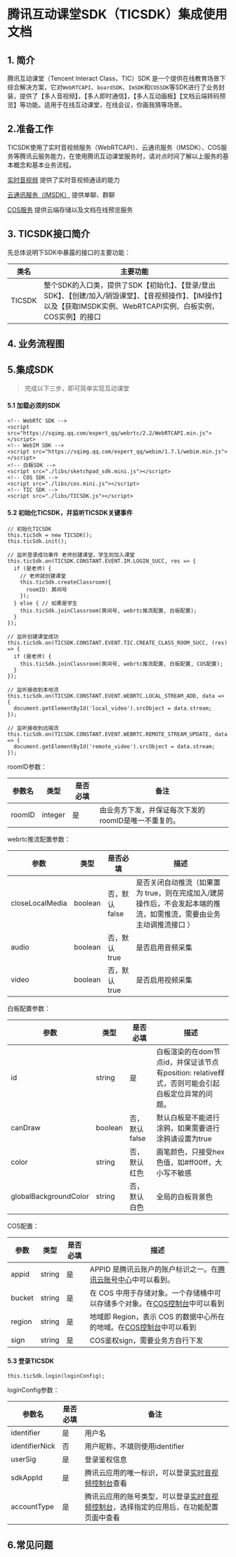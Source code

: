 # 腾讯互动课堂SDK（TICSDK）集成使用文档
## 1. 简介
腾讯互动课堂（Tencent Interact Class，TIC）SDK 是一个提供在线教育场景下综合解决方案，它对`WebRTCAPI`、`boardSDK`、`ImSDK`和`COSSDK`等SDK进行了业务封装，提供了【多人音视频】，【多人即时通信】，【多人互动画板】【文档云端转码预览】等功能。适用于在线互动课堂，在线会议，你画我猜等场景。

## 2.准备工作
TICSDK使用了实时音视频服务（WebRTCAPI）、云通讯服务（IMSDK）、COS服务等腾讯云服务能力，在使用腾讯互动课堂服务时，请对点时间了解以上服务的基本概念和基本业务流程。

[实时音视频](https://cloud.tencent.com/document/product/647) 提供了实时音视频通话的能力

[云通讯服务（IMSDK）](https://cloud.tencent.com/document/product/269/1504) 提供单聊、群聊

[COS服务](https://cloud.tencent.com/document/product/436/6225) 提供云端存储以及文档在线预览服务

## 3. TICSDK接口简介

先总体说明下SDK中暴露的接口的主要功能：

类名 | 主要功能
--------- | ---------
TICSDK | 整个SDK的入口类，提供了SDK【初始化】、【登录/登出SDK】、【创建/加入/销毁课堂】、【音视频操作】、【IM操作】以及【获取IMSDK实例、WebRTCAPI实例、白板实例，COS实例】的接口


## 4. 业务流程图


## 5.集成SDK

> 完成以下三步，即可简单实现互动课堂

#### 5.1 加载必须的SDK
```
<!-- WebRTC SDK -->
<script src="https://sqimg.qq.com/expert_qq/webrtc/2.2/WebRTCAPI.min.js"></script>
<!-- WebIM SDK -->
<script src="https://sqimg.qq.com/expert_qq/webim/1.7.1/webim.min.js"></script>
<!-- 白板SDK -->
<script src="./libs/sketchpad_sdk.mini.js"></script>
<!-- COS SDK -->
<script src="./libs/cos.mini.js"></script>
<!-- TIC SDK -->
<script src="./libs/TICSDK.js"></script>
```

#### 5.2 初始化TICSDK，并监听TICSDK关键事件

```
// 初始化TICSDK
this.ticSdk = new TICSDK();
this.ticSdk.init();

// 监听登录成功事件 老师创建课堂，学生则加入课堂
this.ticSdk.on(TICSDK.CONSTANT.EVENT.IM.LOGIN_SUCC, res => {
  if (是老师) {
    // 老师就创建课堂
    this.ticSdk.createClassroom({
      roomID: 房间号
    });
  } else { // 如果是学生
    this.ticSdk.joinClassroom(房间号, webrtc推流配置, 白板配置);
  }
});

// 监听创建课堂成功
this.ticSdk.on(TICSDK.CONSTANT.EVENT.TIC.CREATE_CLASS_ROOM_SUCC, (res) => {
  if (是老师) {
    this.ticSdk.joinClassroom(房间号, webrtc推流配置, 白板配置, COS配置);
  }
});

// 监听接收到本地流
this.ticSdk.on(TICSDK.CONSTANT.EVENT.WEBRTC.LOCAL_STREAM_ADD, data => {
  document.getElementById('local_video').srcObject = data.stream;
});

// 监听接收到远端流
this.ticSdk.on(TICSDK.CONSTANT.EVENT.WEBRTC.REMOTE_STREAM_UPDATE, data => {
  document.getElementById('remote_video').srcObject = data.stream;
});

```

roomID参数：

参数名 | 类型 | 是否必填 | 备注
--------- | --------- | -----| ---
roomID | integer | 是 | 由业务方下发，并保证每次下发的roomID是唯一不重复的。

webrtc推流配置参数：

参数	| 类型	| 是否必填 | 描述
--------- | --------- | ----- | --------- |
closeLocalMedia | boolean | 否，默认 false | 是否关闭自动推流（如果置为 true，则在完成加入/建房操作后，不会发起本端的推流，如需推流，需要由业务主动调推流接口 ）
audio | boolean | 否，默认 true | 是否启用音频采集
video | boolean | 否，默认 true | 是否启用视频采集

白板配置参数：

参数	| 类型	| 是否必填 | 描述
--------- | --------- | ----- | --------- |
id | string | 是 | 白板渲染的在dom节点id，并保证该节点有position: relative样式，否则可能会引起白板定位异常的问题。
canDraw | boolean | 否，默认 false | 默认白板是不能进行涂鸦，如果需要进行涂鸦请设置为true
color | string | 否，默认红色 |画笔颜色，只接受hex色值，如#ff00ff，大小写不敏感
globalBackgroundColor | string | 否，默认白色 | 全局的白板背景色


COS配置：

参数	| 类型	| 是否必填 | 描述
--------- | --------- | ----- | --------- |
appid | string | 是 | APPID 是腾讯云账户的账户标识之一。在[腾讯云账号中心](https://console.cloud.tencent.com/developer)中可以看到。
bucket | string | 是 | 在 COS 中用于存储对象。一个存储桶中可以存储多个对象。在[COS控制台](https://console.cloud.tencent.com/cos5/bucket)中可以看到
region | string | 是 | 地域即 Region，表示 COS 的数据中心所在的地域。在[COS控制台](https://console.cloud.tencent.com/cos5/bucket)中可以看到
sign | string | 是 | COS鉴权sign，需要业务方自行下发

#### 5.3 登录TICSDK

```
this.ticSdk.login(loginConfig);
```

loginConfig参数：

参数名 | 是否必填 | 备注 |
--------- | --------- | -----
identifier | 是 | 用户名
identifierNick | 否 | 用户昵称，不填则使用identifier
userSig | 是 | 登录鉴权信息
sdkAppId | 是 | 腾讯云应用的唯一标识，可以登录[实时音视频控制台](https://console.qcloud.com/rav)查看
accountType | 是 | 腾讯云应用的账号类型，可以登录[实时音视频控制台](https://console.qcloud.com/rav)，选择指定的应用后，在功能配置页面中查看

## 6.常见问题


